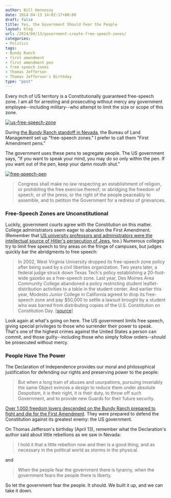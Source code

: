 ```yaml
---
author: Bill Hennessy
date: 2014-04-13 14:02:17+00:00
draft: false
title: Yes, the Government Should Fear the People
layout: blog
url: /2014/04/13/government-create-free-speech-zones/
categories:
- Politics
tags:
- Bundy Ranch
- first amendment
- first amendment pen
- free speech zones
- Thomas Jefferson
- Thomas Jefferson's Birthday
type: "post"
---
```


Every inch of US territory is a Constitutionally guaranteed free-speech zone. I am all for arresting and prosecuting without mercy any government employee--including military--who attempt to limit the size or scope of this zone.

[![us-free-speech-zone](https://hennessysview.com/wp-content/uploads/2014/04/us-free-speech-zone.jpg)
](https://hennessysview.com/wp-content/uploads/2014/04/us-free-speech-zone.jpg)

During [the Bundy Ranch standoff in Nevada,](https://hennessysview.com/2014/04/12/governments-surrender-cliven-bundy-destroys-talebs-weak-argument-gun-control/) the Bureau of Land Management set up "free-speech zones." I prefer to call them "First Amendment pens."

The government uses these pens to segregate people. The US government says, "If you want to speak your mind, you may do so only within the pen. If you want out of the pen, keep your damn mouth shut."

[![free-speech-pen](https://hennessysview.com/wp-content/uploads/2014/04/free-speech-pen.jpg)
](https://hennessysview.com/wp-content/uploads/2014/04/free-speech-pen.jpg)



> Congress shall make no law respecting an establishment of religion, or prohibiting the free exercise thereof; or abridging the freedom of speech, or of the press; or the right of the people peaceably to assemble, and to petition the Government for a redress of grievances.





### Free-Speech Zones are Unconstitutional



Luckily, government courts agree with the Constitution on this matter. College administrators seem eager to abandon the First Amendment. (Remember that [US university professors and administrators were the intellectual source of Hitler's persecution of Jews](https://hennessysview.com/2014/03/31/adam-weinstein-neo-nazi-propaganda-machine/), too.) Numerous colleges try to limit free speech to tiny areas on the fringe of campuses, but judges quickly bar the abridgments to free speech:



> 

> 
> In 2002, West Virginia University dropped its free-speech zone policy after being sued by a civil liberties organization. Two years later, a federal judge struck down Texas Tech's policy establishing a 20-foot-wide gazebo as a free-speech zone. Last year, Des Moines Area Community College abandoned a policy restricting student leaflet-distribution activities to a table in the student center. And earlier this year, Modesto Junior College in California agreed to drop its free-speech zone and pay $50,000 to settle a lawsuit brought by a student who was barred from distributing copies of the U.S. Constitution on Constitution Day. [[source](https://news.yahoo.com/va-college-free-speech-zones-latest-fall-154147775.html)] 
> 
> 




Look again at what's going on here. The US government limits free speech, giving special privileges to those who surrender their power to speak. That's one of the highest crimes against the United States a person can commit, and those guilty--including those who simply follow orders--should be prosecuted without mercy.



### People Have The Power



The Declaration of Independence provides our moral and philosophical justification for defending our rights and preserving power to the people:



> But when a long train of abuses and usurpations, pursuing invariably the same Object evinces a design to reduce them under absolute Despotism, it is their right, it is their duty, to throw off such Government, and to provide new Guards for their future security.



[Over 1,000 freedom lovers descended on the Bundy Ranch prepared to fight and die for the First Amendment](https://hennessysview.com/2014/04/12/governments-surrender-cliven-bundy-destroys-talebs-weak-argument-gun-control/). They were prepared to defend the Constitution against its greatest enemy: the US government.

On Thomas Jefferson's birthday (April 13), remember what the Declaration's author said about little rebellions as we saw in Nevada:



> I hold it that a little rebellion now and then is a good thing, and as necessary in the political world as storms in the physical.



and



> When the people fear the government there is tyranny, when the government fears the people there is liberty.



So let the government fear the people. It should. We built it up, and we can take it down.
